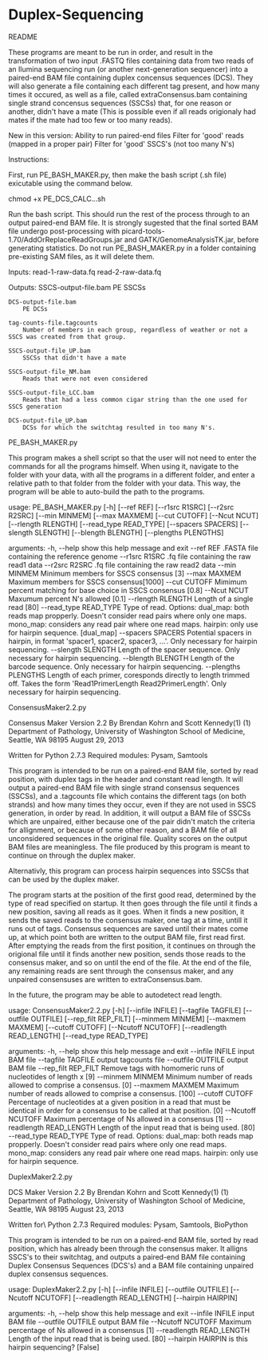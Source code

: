 Duplex-Sequencing
=================
README

These programs are meant to be run in order, and result in the transformation of two input .FASTQ files containing data from two reads of an Ilumina sequencing run (or another next-generation sequencer) into a paired-end BAM file containing duplex concensus sequences (DCS).  They will also generate a file containing each different tag present, and how many times it occured, as well as a file, called extraConsensus.bam containing single strand concensus sequences (SSCSs) that, for one reason or another, didn't have a mate (This is possible even if all reads origionaly had mates if the mate had too few or too many reads).  

New in this version:
Ability to run paired-end files
Filter for 'good' reads (mapped in a proper pair)
Filter for 'good' SSCS's (not too many N's)

Instructions: 

First, run PE_BASH_MAKER.py, then make the bash script (.sh file) exicutable using the command below.  

chmod +x PE_DCS_CALC.*.*.sh

Run the bash script.  This should run the rest of the process through to an output paired-end BAM file.  It is strongly sugested that the final sorted BAM file undergo post-processing with picard-tools-1.70/AddOrReplaceReadGroups.jar and GATK/GenomeAnalysisTK.jar, before generating statistics.  Do not run PE_BASH_MAKER.py in a folder containing pre-existing SAM files, as it will delete them.  

Inputs:
	read-1-raw-data.fq
	read-2-raw-data.fq

Outputs:
	SSCS-output-file.bam
		PE SSCSs

	DCS-output-file.bam
		PE DCSs

	tag-counts-file.tagcounts
		Number of members in each group, regardless of weather or not a SSCS was created from that group.

	SSCS-output-file_UP.bam
		SSCSs that didn't have a mate
	
	SSCS-output-file_NM.bam
		Reads that were not even considered
	
	SSCS-output-file_LCC.bam
		Reads that had a less common cigar string than the one used for SSCS generation

	DCS-output-file_UP.bam
		DCSs for which the switchtag resulted in too many N's.  
	

PE_BASH_MAKER.py

This program makes a shell script so that the user will not need to enter the commands for all the programs himself.  When using it, navigate to the folder with your data, with all the programs in a different folder, and enter a relative path to that folder from the folder with your data.  This way, the program will be able to auto-build the path to the programs.  

usage: PE_BASH_MAKER.py [-h] [--ref REF] [--r1src R1SRC] [--r2src R2SRC]
                        [--min MINMEM] [--max MAXMEM] [--cut CUTOFF]
                        [--Ncut NCUT] [--rlength RLENGTH]
                        [--read_type READ_TYPE] [--spacers SPACERS]
                        [--slength SLENGTH] [--blength BLENGTH]
                        [--plengths PLENGTHS]

arguments:
  -h, --help            show this help message and exit
  --ref REF             .FASTA file containing the reference genome
  --r1src R1SRC         .fq file containing the raw read1 data
  --r2src R2SRC         .fq file containing the raw read2 data
  --min MINMEM          Minimum members for SSCS consensus [3]
  --max MAXMEM          Maximum members for SSCS consensus[1000]
  --cut CUTOFF          Mimimum percent matching for base choice in SSCS
                        consensus [0.8]
  --Ncut NCUT           Maxumum percent N's allowed [0.1]
  --rlength RLENGTH     Length of a single read [80]
  --read_type READ_TYPE
                        Type of read. Options: 
							dual_map: both reads map propperly. Doesn't consider read pairs where only one maps. 
							mono_map: considers any read pair where one read maps. 
							hairpin: only use for hairpin sequence.
							[dual_map]
  --spacers SPACERS     Potential spacers in hairpin, in format 'spacer1,
                        spacer2, spacer3, ...'. Only necessary for hairpin
                        sequencing.
  --slength SLENGTH     Length of the spacer sequence. Only necessary for
                        hairpin sequencing.
  --blength BLENGTH     Length of the barcode sequence. Only necessary for
                        hairpin sequencing.
  --plengths PLENGTHS   Length of each primer, coresponds directly to length
                        trimmed off. Takes the form 'Read1PrimerLength
                        Read2PrimerLength'. Only necessary for hairpin
                        sequencing.		

ConsensusMaker2.2.py

Consensus Maker
Version 2.2
By Brendan Kohrn and Scott Kennedy(1)
(1) Department of Pathology, University of Washington School of Medicine, Seattle, WA 98195
August 29, 2013


Written for Python 2.7.3
Required modules: Pysam, Samtools

This program is intended to be run on a paired-end BAM file, sorted by read position, with duplex tags in the header and constant read length.  It will output a paired-end BAM file with single strand consensus sequences (SSCSs), and a .tagcounts file which contains the different tags (on both strands) and how many times they occur, even if they are not used in SSCS generation, in order by read.  In addition, it will output a BAM file of SSCSs which are unpaired, either because one of the pair didn't match the criteria for allignment, or because of some other reason, and a BAM file of all unconsidered sequences in the original file.  Quality scores on the output BAM files are meaningless.  The file produced by this program is meant to continue on through the duplex maker.  

Alternativly, this program can process hairpin sequences into SSCSs that can be used by the duplex maker.

The program starts at the position of the first good read, determined by the type of read specified on startup.  It then goes through the file until it finds a new position, saving all reads as it goes.  When it finds a new position, it sends the saved reads to the consensus maker, one tag at a time, untill it runs out of tags.  Consensus sequences are saved until their mates come up, at which point both are written to the output BAM file, first read first.  After emptying the reads from the first position, it continues on through the origional file until it finds another new position, sends those reads to the consensus maker, and so on until the end of the file.  At the end of the file, any remaining reads are sent through the consensus maker, and any unpaired consensuses are written to extraConsensus.bam.  

In the future, the program may be able to autodetect read length.  

usage: ConsensusMaker2.2.py [-h] [--infile INFILE] [--tagfile TAGFILE]
                            [--outfile OUTFILE] [--rep_filt REP_FILT]
                            [--minmem MINMEM] [--maxmem MAXMEM]
                            [--cutoff CUTOFF] [--Ncutoff NCUTOFF]
                            [--readlength READ_LENGTH] [--read_type READ_TYPE]

arguments:
  -h, --help            show this help message and exit
  --infile INFILE       input BAM file
  --tagfile TAGFILE     output tagcounts file
  --outfile OUTFILE     output BAM file
  --rep_filt REP_FILT   Remove tags with homomeric runs of nucleotides of
                        length x [9]
  --minmem MINMEM       Minimum number of reads allowed to comprise a
                        consensus. [0]
  --maxmem MAXMEM       Maximum number of reads allowed to comprise a
                        consensus. [100]
  --cutoff CUTOFF       Percentage of nucleotides at a given position in a
                        read that must be identical in order for a consensus
                        to be called at that position. [0]
  --Ncutoff NCUTOFF     Maximum percentage of Ns allowed in a consensus [1]
  --readlength READ_LENGTH
                        Length of the input read that is being used. [80]
  --read_type READ_TYPE
                        Type of read. 
                        Options: 
							dual_map: both reads map propperly.  Doesn't consider read pairs where only one read maps. 
							mono_map: considers any read pair where one read maps. 
							hairpin: only use for hairpin sequence.


DuplexMaker2.2.py

DCS Maker
Version 2.2
By Brendan Kohrn and Scott Kennedy(1)
(1) Department of Pathology, University of Washington School of Medicine, Seattle, WA 98195	
August 23, 2013	

Written for\ Python 2.7.3
Required modules: Pysam, Samtools, BioPython

This program is intended to be run on a paired-end BAM file, sorted by read position, which has already been through the consensus maker.  It alligns SSCS's to their switchtag, and outputs a paired-end BAM file containing Duplex Consensus Sequences (DCS's) and a BAM file containing unpaired duplex consensus sequences.  

usage: DuplexMaker2.2.py [-h] [--infile INFILE] [--outfile OUTFILE]
                         [--Ncutoff NCUTOFF] [--readlength READ_LENGTH]
                         [--hairpin HAIRPIN]

arguments:
  -h, --help            show this help message and exit
  --infile INFILE       input BAM file
  --outfile OUTFILE     output BAM file
  --Ncutoff NCUTOFF     Maximum percentage of Ns allowed in a consensus [1]
  --readlength READ_LENGTH
                        Length of the input read that is being used.  [80]
  --hairpin HAIRPIN     is this hairpin sequencing? [False]
